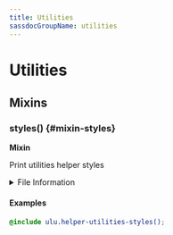 ```yaml
---
title: Utilities
sassdocGroupName: utilities
---
```



# Utilities

<div class="type-large">



</div>



## Mixins




<div class="sassdoc-item-header">

###  styles() {#mixin-styles}

  <div class="sassdoc-item-header__labels">
    <span class="tag tag--primary"><strong>Mixin</strong></span>
  </div>

</div>

  

Print utilities helper styles
    
    


<details>
  <summary>File Information</summary>
  
- **File:** _utilities.scss
- **Group:** utilities
- **Type:** mixin
- **Lines (comments):** 9-11
- **Lines (code):** 13-113

</details>

    

#### Examples

      


``` scss
@include ulu.helper-utilities-styles();
```
  



      
  
  